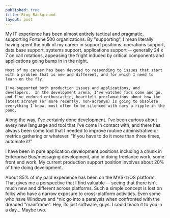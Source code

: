 ```yaml
---
published: true
title: Biog-Background
layout: post
---
```

My IT experience has been almost entirely tactical and pragmatic, supporting Fortune 500 organizations.  By "supporting", I mean literally having spent the bulk of my career in support positions: operations support, data base support, systems support, applications support -- generally 24 x 7 on call rotations, appeasing the fright induced by critical components and applications going bump in in the night.

    Most of my career has been devoted to responding to issues that start with a problem that is new and different, and for which I need to learn on the fly.
    
    I've supported both production issues and applications, and developers.  In the development arena, I've watched fads come and go, and I've endured enthusiastic, heartfelt proclamations about how the latest acronym (or more recently, non-acronym) is going to obsolete everything I know, most often to be silenced with nary a ripple in the pond.
    
   Along the way, I've certainly done development. I've been curious about every new language and tool that I've come in contact with, and there has always been some tool that I needed to improve routine administrative or metrics gathering or whatever.  "If you have to do it more than three times, automate it!" 
   
   I have been in pure application development positions including a chunk in Enterprise Bus/messaging development, and in doing freelance work, some front end work.  My current production support position involves about 20% of time doing development.
   
   About 85% of my paid experience has been on the MVS-z/OS platform.  That gives me a perspective that I find valuable -- seeing that there isn't much new and different across platforms.  Such a simple concept is lost on folks who have a narrow exposure to cross-platform activities.  Even some who have Windows and *nix go into a paralysis when confronted with the dreaded "mainframe".  Hey, its just software, guys.  I could teach it to you in a day... Maybe two.
